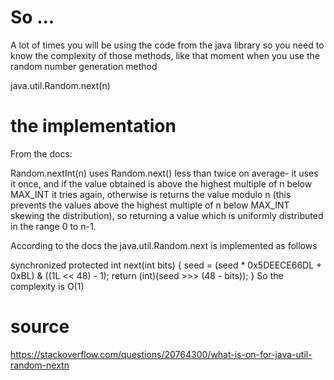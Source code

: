 # So ...

A lot of times you will be using the code from the java library so you need to know the complexity of those methods, like that moment when you use the random number generation method


java.util.Random.next(n)


# the implementation

From the docs:

Random.nextInt(n) uses Random.next() less than twice on average- it uses it once, and if the value obtained is above the highest multiple of n below MAX_INT it tries again, otherwise is returns the value modulo n (this prevents the values above the highest multiple of n below MAX_INT skewing the distribution), so returning a value which is uniformly distributed in the range 0 to n-1.

According to the docs the java.util.Random.next is implemented as follows

synchronized protected int next(int bits) {
   seed = (seed * 0x5DEECE66DL + 0xBL) & ((1L << 48) - 1);
   return (int)(seed >>> (48 - bits));
 }
So the complexity is O(1)


# source

https://stackoverflow.com/questions/20764300/what-is-on-for-java-util-random-nextn


